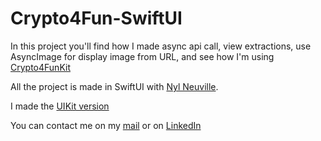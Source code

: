 # Crypto4Fun-SwiftUI

In this project you'll find how I made async api call, view extractions, use AsyncImage for display image from URL, and see how I'm using [Crypto4FunKit](https://github.com/Harry-KNIGHT/Crypto4FunKit)

All the project is made in SwiftUI with [Nyl Neuville](https://www.linkedin.com/in/nyl-neuville-427372210/).

I made the [UIKit version](https://github.com/Harry-KNIGHT/Crypto4FunUIKit)

You can contact me on my [mail](elliot.knight@appiwedia.com) or on [LinkedIn](https://www.linkedin.com/in/elliot-knight-134679182/)


